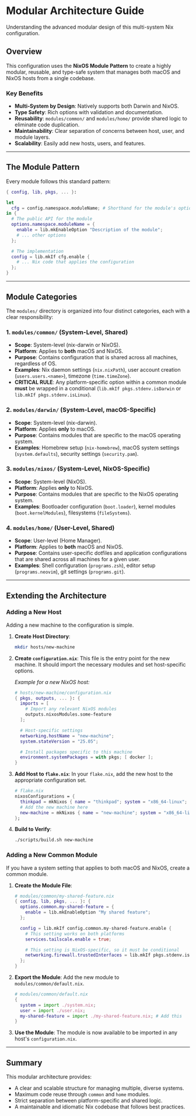 # Modular Architecture Guide

Understanding the advanced modular design of this multi-system Nix configuration.

## Overview

This configuration uses the **NixOS Module Pattern** to create a highly modular, reusable, and type-safe system that manages both macOS and NixOS hosts from a single codebase.

### Key Benefits

-   **Multi-System by Design**: Natively supports both Darwin and NixOS.
-   **Type Safety**: Rich options with validation and documentation.
-   **Reusability**: `modules/common/` and `modules/home/` provide shared logic to eliminate code duplication.
-   **Maintainability**: Clear separation of concerns between host, user, and module layers.
-   **Scalability**: Easily add new hosts, users, and features.

---

## The Module Pattern

Every module follows this standard pattern:

```nix
{ config, lib, pkgs, ... }:

let
  cfg = config.namespace.moduleName; # Shorthand for the module's options
in {
  # The public API for the module
  options.namespace.moduleName = {
    enable = lib.mkEnableOption "Description of the module";
    # ... other options
  };

  # The implementation
  config = lib.mkIf cfg.enable {
    # ... Nix code that applies the configuration
  };
}
```

---

## Module Categories

The `modules/` directory is organized into four distinct categories, each with a clear responsibility:

### 1. `modules/common/` (System-Level, Shared)

-   **Scope**: System-level (nix-darwin or NixOS).
-   **Platform**: Applies to **both** macOS and NixOS.
-   **Purpose**: Contains configuration that is shared across all machines, regardless of OS.
-   **Examples**: Nix daemon settings (`nix.nixPath`), user account creation (`users.users.<name>`), timezone (`time.timeZone`).
-   **CRITICAL RULE**: Any platform-specific option within a common module **must** be wrapped in a conditional (`lib.mkIf pkgs.stdenv.isDarwin` or `lib.mkIf pkgs.stdenv.isLinux`).

### 2. `modules/darwin/` (System-Level, macOS-Specific)

-   **Scope**: System-level (nix-darwin).
-   **Platform**: Applies **only** to macOS.
-   **Purpose**: Contains modules that are specific to the macOS operating system.
-   **Examples**: Homebrew setup (`nix-homebrew`), macOS system settings (`system.defaults`), security settings (`security.pam`).

### 3. `modules/nixos/` (System-Level, NixOS-Specific)

-   **Scope**: System-level (NixOS).
-   **Platform**: Applies **only** to NixOS.
-   **Purpose**: Contains modules that are specific to the NixOS operating system.
-   **Examples**: Bootloader configuration (`boot.loader`), kernel modules (`boot.kernelModules`), filesystems (`fileSystems`).

### 4. `modules/home/` (User-Level, Shared)

-   **Scope**: User-level (Home Manager).
-   **Platform**: Applies to **both** macOS and NixOS.
-   **Purpose**: Contains user-specific dotfiles and application configurations that are shared across all machines for a given user.
-   **Examples**: Shell configuration (`programs.zsh`), editor setup (`programs.neovim`), git settings (`programs.git`).

---

## Extending the Architecture

### Adding a New Host

Adding a new machine to the configuration is simple.

1.  **Create Host Directory**:
    ```bash
    mkdir hosts/new-machine
    ```

2.  **Create `configuration.nix`**:
    This file is the entry point for the new machine. It should import the necessary modules and set host-specific options.

    *Example for a new NixOS host:*
    ```nix
    # hosts/new-machine/configuration.nix
    { pkgs, outputs, ... }: {
      imports = [
        # Import any relevant NixOS modules
        outputs.nixosModules.some-feature
      ];

      # Host-specific settings
      networking.hostName = "new-machine";
      system.stateVersion = "25.05";

      # Install packages specific to this machine
      environment.systemPackages = with pkgs; [ docker ];
    }
    ```

3.  **Add Host to `flake.nix`**:
    In your `flake.nix`, add the new host to the appropriate configuration set.

    ```nix
    # flake.nix
    nixosConfigurations = {
      thinkpad = mkNixos { name = "thinkpad"; system = "x86_64-linux"; };
      # Add the new machine here
      new-machine = mkNixos { name = "new-machine"; system = "x86_64-linux"; };
    };
    ```

4.  **Build to Verify**:
    ```bash
    ./scripts/build.sh new-machine
    ```

### Adding a New Common Module

If you have a system setting that applies to both macOS and NixOS, create a common module.

1.  **Create the Module File**:
    ```nix
    # modules/common/my-shared-feature.nix
    { config, lib, pkgs, ... }: {
      options.common.my-shared-feature = {
        enable = lib.mkEnableOption "My shared feature";
      };

      config = lib.mkIf config.common.my-shared-feature.enable {
        # This setting works on both platforms
        services.tailscale.enable = true;

        # This setting is NixOS-specific, so it must be conditional
        networking.firewall.trustedInterfaces = lib.mkIf pkgs.stdenv.isLinux [ "tailscale0" ];
      };
    }
    ```

2.  **Export the Module**:
    Add the new module to `modules/common/default.nix`.

    ```nix
    # modules/common/default.nix
    {
      system = import ./system.nix;
      user = import ./user.nix;
      my-shared-feature = import ./my-shared-feature.nix; # Add this
    }
    ```

3.  **Use the Module**:
    The module is now available to be imported in any host's `configuration.nix`.

---

## Summary

This modular architecture provides:
-   A clear and scalable structure for managing multiple, diverse systems.
-   Maximum code reuse through `common` and `home` modules.
-   Strict separation between platform-specific and shared logic.
-   A maintainable and idiomatic Nix codebase that follows best practices.
